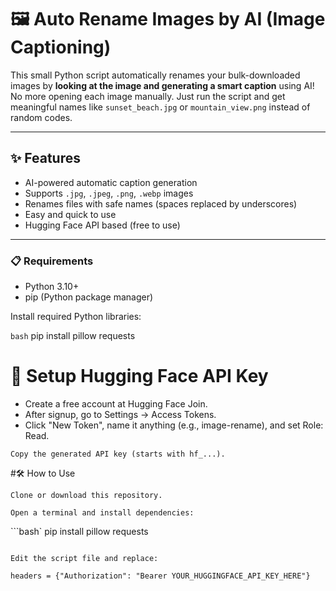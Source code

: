 
# 🖼️ Auto Rename Images by AI (Image Captioning)

This small Python script automatically renames your bulk-downloaded images by **looking at the image and generating a smart caption** using AI!  
No more opening each image manually. Just run the script and get meaningful names like `sunset_beach.jpg` or `mountain_view.png` instead of random codes.

---

## ✨ Features

- AI-powered automatic caption generation
- Supports `.jpg`, `.jpeg`, `.png`, `.webp` images
- Renames files with safe names (spaces replaced by underscores)
- Easy and quick to use
- Hugging Face API based (free to use)

---

### 📋 Requirements

- Python 3.10+
- pip (Python package manager)

Install required Python libraries:

``` bash ```
pip install pillow requests


# 🔑 Setup Hugging Face API Key

  -  Create a free account at Hugging Face Join.
  -  After signup, go to Settings → Access Tokens.
   - Click "New Token", name it anything (e.g., image-rename), and set Role: Read.

    Copy the generated API key (starts with hf_...).


#🛠️ How to Use

    Clone or download this repository.

    Open a terminal and install dependencies:
```bash`
pip install pillow requests
```

Edit the script file and replace:

headers = {"Authorization": "Bearer YOUR_HUGGINGFACE_API_KEY_HERE"}

